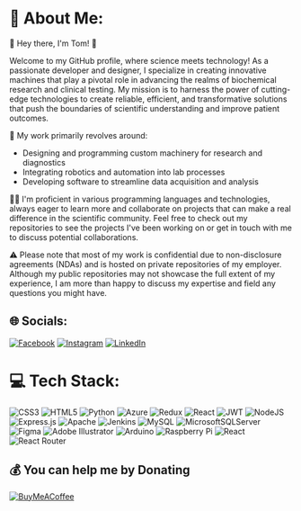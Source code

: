 # 💫 About Me:

👋 Hey there, I'm Tom! 🧪

Welcome to my GitHub profile, where science meets technology! As a passionate developer and designer, I specialize in creating innovative machines that play a pivotal role in advancing the realms of biochemical research and clinical testing. My mission is to harness the power of cutting-edge technologies to create reliable, efficient, and transformative solutions that push the boundaries of scientific understanding and improve patient outcomes.

🔬 My work primarily revolves around:

- Designing and programming custom machinery for research and diagnostics
- Integrating robotics and automation into lab processes
- Developing software to streamline data acquisition and analysis

👩‍💻 I'm proficient in various programming languages and technologies, always eager to learn more and collaborate on projects that can make a real difference in the scientific community. Feel free to check out my repositories to see the projects I've been working on or get in touch with me to discuss potential collaborations.

⚠️ Please note that most of my work is confidential due to non-disclosure agreements (NDAs) and is hosted on private repositories of my employer. Although my public repositories may not showcase the full extent of my experience, I am more than happy to discuss my expertise and field any questions you might have.

## 🌐 Socials:
[![Facebook](https://img.shields.io/badge/Facebook-%231877F2.svg?logo=Facebook&logoColor=white)](https://facebook.com/tomsanislo) [![Instagram](https://img.shields.io/badge/Instagram-%23E4405F.svg?logo=Instagram&logoColor=white)](https://instagram.com/tomsanislo) [![LinkedIn](https://img.shields.io/badge/LinkedIn-%230077B5.svg?logo=linkedin&logoColor=white)](https://linkedin.com/in/tomsanislo) 

# 💻 Tech Stack:
![CSS3](https://img.shields.io/badge/css3-%231572B6.svg?style=flat&logo=css3&logoColor=white) ![HTML5](https://img.shields.io/badge/html5-%23E34F26.svg?style=flat&logo=html5&logoColor=white) ![Python](https://img.shields.io/badge/python-3670A0?style=flat&logo=python&logoColor=ffdd54) ![Azure](https://img.shields.io/badge/azure-%230072C6.svg?style=flat&logo=azure-devops&logoColor=white) ![Redux](https://img.shields.io/badge/redux-%23593d88.svg?style=flat&logo=redux&logoColor=white) ![React](https://img.shields.io/badge/react-%2320232a.svg?style=flat&logo=react&logoColor=%2361DAFB) ![JWT](https://img.shields.io/badge/JWT-black?style=flat&logo=JSON%20web%20tokens) ![NodeJS](https://img.shields.io/badge/node.js-6DA55F?style=flat&logo=node.js&logoColor=white) ![Express.js](https://img.shields.io/badge/express.js-%23404d59.svg?style=flat&logo=express&logoColor=%2361DAFB) ![Apache](https://img.shields.io/badge/apache-%23D42029.svg?style=flat&logo=apache&logoColor=white) ![Jenkins](https://img.shields.io/badge/jenkins-%232C5263.svg?style=flat&logo=jenkins&logoColor=white) ![MySQL](https://img.shields.io/badge/mysql-%2300f.svg?style=flat&logo=mysql&logoColor=white) ![MicrosoftSQLServer](https://img.shields.io/badge/Microsoft%20SQL%20Sever-CC2927?style=flat&logo=microsoft%20sql%20server&logoColor=white) 	![Figma](https://img.shields.io/badge/figma-%23F24E1E.svg?style=flat&logo=figma&logoColor=white) ![Adobe Illustrator](https://img.shields.io/badge/adobeillustrator-%23FF9A00.svg?style=flat&logo=adobeillustrator&logoColor=white) ![Arduino](https://img.shields.io/badge/-Arduino-00979D?style=flat&logo=Arduino&logoColor=white) ![Raspberry Pi](https://img.shields.io/badge/-RaspberryPi-C51A4A?style=flat&logo=Raspberry-Pi) ![React](https://img.shields.io/badge/react-%2320232a.svg?style=flat&logo=react&logoColor=%2361DAFB) ![React Router](https://img.shields.io/badge/React_Router-CA4245?style=flat&logo=react-router&logoColor=white)


  ## 💰 You can help me by Donating
  [![BuyMeACoffee](https://img.shields.io/badge/Buy%20Me%20a%20Coffee-ffdd00?style=for-the-badge&logo=buy-me-a-coffee&logoColor=black)](https://buymeacoffee.com/tomsanislo) 

  
<!-- Proudly created with GPRM ( https://gprm.itsvg.in ) -->
